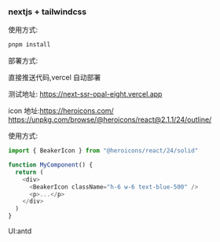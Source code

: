 ### nextjs + tailwindcss

使用方式:

```bash
pnpm install
```

部署方式:

直接推送代码,vercel 自动部署

测试地址:
https://next-ssr-opal-eight.vercel.app

icon 地址:https://heroicons.com/
https://unpkg.com/browse/@heroicons/react@2.1.1/24/outline/

使用方式:

```js
import { BeakerIcon } from "@heroicons/react/24/solid"

function MyComponent() {
  return (
    <div>
      <BeakerIcon className="h-6 w-6 text-blue-500" />
      <p>...</p>
    </div>
  )
}
```

UI:antd
